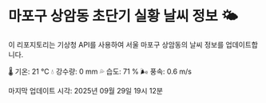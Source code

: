 
# 마포구 상암동 초단기 실황 날씨 정보 🌤️

이 리포지토리는 기상청 API를 사용하여 서울 마포구 상암동의 날씨 정보를 업데이트합니다. 

🌡️ 기온: 21 ℃
💧 강수량: 0 mm
💦 습도: 71 %
🌬️ 풍속: 0.6 m/s

마지막 업데이트 시각: 2025년 09월 29일 19시 12분    
